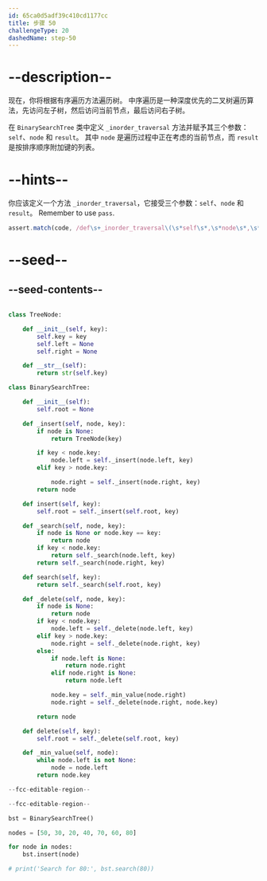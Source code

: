 ```yaml
---
id: 65ca0d5adf39c410cd1177cc
title: 步骤 50
challengeType: 20
dashedName: step-50
---
```


# --description--

现在，你将根据有序遍历方法遍历树。 中序遍历是一种深度优先的二叉树遍历算法，先访问左子树，然后访问当前节点，最后访问右子树。

在 `BinarySearchTree` 类中定义 `_inorder_traversal` 方法并赋予其三个参数：`self`、`node` 和 `result`。 其中 `node` 是遍历过程中正在考虑的当前节点，而 `result` 是按排序顺序附加键的列表。

# --hints--

你应该定义一个方法 `_inorder_traversal`，它接受三个参数：`self`、`node` 和 `result`。 Remember to use `pass`.

```js
assert.match(code, /def\s+_inorder_traversal\(\s*self\s*,\s*node\s*,\s*result\s*\)/);
```

# --seed--

## --seed-contents--

```py

class TreeNode:

    def __init__(self, key):
        self.key = key
        self.left = None
        self.right = None

    def __str__(self):
        return str(self.key)

class BinarySearchTree:

    def __init__(self):
        self.root = None

    def _insert(self, node, key):
        if node is None:
            return TreeNode(key)

        if key < node.key:
            node.left = self._insert(node.left, key)
        elif key > node.key:

            node.right = self._insert(node.right, key)
        return node

    def insert(self, key):
        self.root = self._insert(self.root, key)

    def _search(self, node, key):
        if node is None or node.key == key:
            return node
        if key < node.key:
            return self._search(node.left, key)
        return self._search(node.right, key)

    def search(self, key):
        return self._search(self.root, key)

    def _delete(self, node, key):
        if node is None:
            return node
        if key < node.key:
            node.left = self._delete(node.left, key)
        elif key > node.key:
            node.right = self._delete(node.right, key) 
        else:
            if node.left is None:
                return node.right
            elif node.right is None:
                return node.left   

            node.key = self._min_value(node.right)
            node.right = self._delete(node.right, node.key)   

        return node

    def delete(self, key):
        self.root = self._delete(self.root, key)

    def _min_value(self, node):
        while node.left is not None:
            node = node.left
        return node.key

--fcc-editable-region--

--fcc-editable-region--

bst = BinarySearchTree()

nodes = [50, 30, 20, 40, 70, 60, 80]

for node in nodes:
    bst.insert(node)

# print('Search for 80:', bst.search(80))


```
